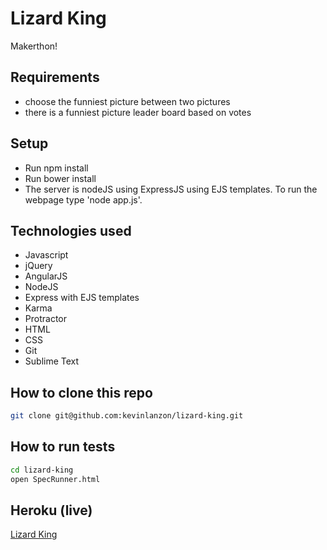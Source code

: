 Lizard King
==========

Makerthon!

Requirements
----
-  choose the funniest picture between two pictures
-  there is a funniest picture leader board based on votes

Setup
-----
- Run npm install
- Run bower install
- The server is nodeJS using ExpressJS using EJS templates. To run the webpage type 'node app.js'.

Technologies used
----
- Javascript
- jQuery
- AngularJS
- NodeJS
- Express with EJS templates
- Karma
- Protractor
- HTML
- CSS
- Git
- Sublime Text

How to clone this repo
----
```sh
git clone git@github.com:kevinlanzon/lizard-king.git
```

How to run tests
----
```sh
cd lizard-king
open SpecRunner.html
```
Heroku (live)
-----

[Lizard King](https://radiant-chamber-4814.herokuapp.com/)